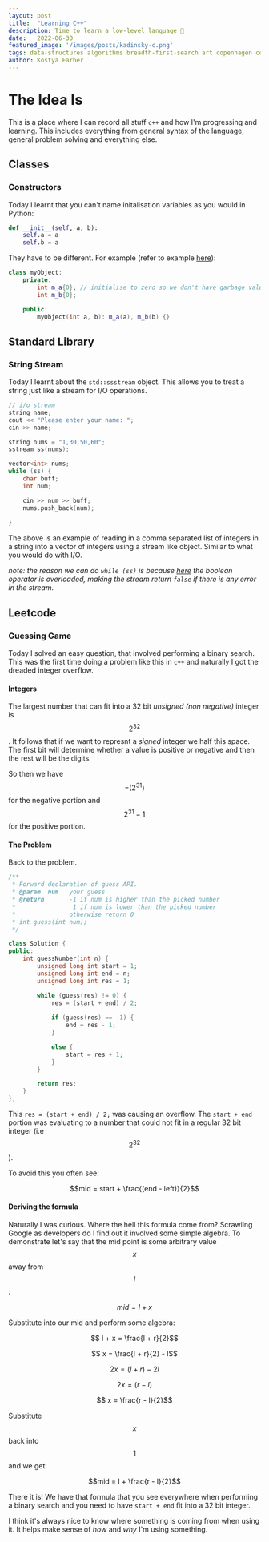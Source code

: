 ```yaml
---
layout:	post
title:	"Learning C++"
description: Time to learn a low-level language 🤔
date:	2022-06-30
featured_image: '/images/posts/kadinsky-c.png'
tags: data-structures algorithms breadth-first-search art copenhagen contemporary
author: Kostya Farber
---
```


# The Idea Is
This is a place where I can record all stuff `c++` and how I'm progressing and learning. This includes everything from general syntax of the language, general problem solving and everything else.

## Classes
### Constructors
Today I learnt that you can't name initalisation variables as you would in Python:

```python
def __init__(self, a, b):
    self.a = a
    self.b = a
```

They have to be different. For example (refer to example [here](https://learn.microsoft.com/en-us/cpp/cpp/constructors-cpp?view=msvc-170)):

```c++
class myObject:
    private:
        int m_a{0}; // initialise to zero so we don't have garbage values.
        int m_b{0};

    public:
        myObject(int a, b): m_a(a), m_b(b) {}
```

## Standard Library 
### String Stream
Today I learnt about the `std::ssstream` object. This allows you to treat a string just like a stream for I/O operations.

```c++
// i/o stream
string name;
cout << "Please enter your name: ";
cin >> name;

string nums = "1,30,50,60";
sstream ss(nums);

vector<int> nums;
while (ss) {
    char buff;
    int num;

    cin >> num >> buff;
    nums.push_back(num);
    
}
```

The above is an example of reading in a comma separated list of integers in a string into a vector of integers using a stream like object. Similar to what you would do with I/O.

*note: the reason we can do `while (ss)` is because [here](https://cplusplus.com/reference/ios/ios/operator_bool/*) the boolean operator is overloaded, making the stream return `false` if there is any error in the stream.*

## Leetcode
### Guessing Game
Today I solved an easy question, that involved performing a binary search. This was the first time doing a problem like this in `c++` and naturally I got the dreaded integer overflow. 

#### Integers
The largest number that can fit into a 32 bit *unsigned (non negative)* integer is $$2^{32}$$. It follows that if we want to represnt a *signed* integer we half this space. The first bit will determine whether a value is positive or negative and then the rest will be the digits. 

So then we have $$-(2^{31})$$ for the negative portion and $$2^{31} - 1$$ for the positive portion.

#### The Problem
Back to the problem.

```c++
/** 
 * Forward declaration of guess API.
 * @param  num   your guess
 * @return 	     -1 if num is higher than the picked number
 *			      1 if num is lower than the picked number
 *               otherwise return 0
 * int guess(int num);
 */

class Solution {
public:
    int guessNumber(int n) {
        unsigned long int start = 1;
        unsigned long int end = n;
        unsigned long int res = 1;

        while (guess(res) != 0) {
            res = (start + end) / 2;
            
            if (guess(res) == -1) {
                end = res - 1;
            }

            else {
                start = res + 1;
            }
        }

        return res;
    }
};
```

This `res = (start + end) / 2;` was causing an overflow. The `start + end` portion was evaluating to a number that could not fit in a regular 32 bit integer (i.e $$2^{32}$$).

To avoid this you often see:

$$mid = start + \frac{(end - left)}{2}$$

#### Deriving the formula
Naturally I was curious. Where the hell this formula come from? Scrawling Google as developers do I find out it involved some simple algebra. To demonstrate let's say that the mid point is some arbitrary value $$x$$ away from $$l$$:

$$ mid = l + x\tag{1}$$

Substitute into our mid and perform some algebra:

$$ l + x = \frac{l + r}{2}$$

$$ x = \frac{l + r}{2} - l$$

$$ 2x = (l + r) -2l$$

$$ 2x = (r - l)$$

$$ x = \frac{r - l}{2}$$

Substitute $$x$$ back into $$1$$ and we get:

$$mid = l + \frac{r - l}{2}$$

There it is! We have that formula that you see everywhere when performing a binary search and you need to have `start + end` fit into a 32 bit integer. 

I think it's always nice to know where something is coming from when using it. It helps make sense of *how* and *why* I'm using something. 